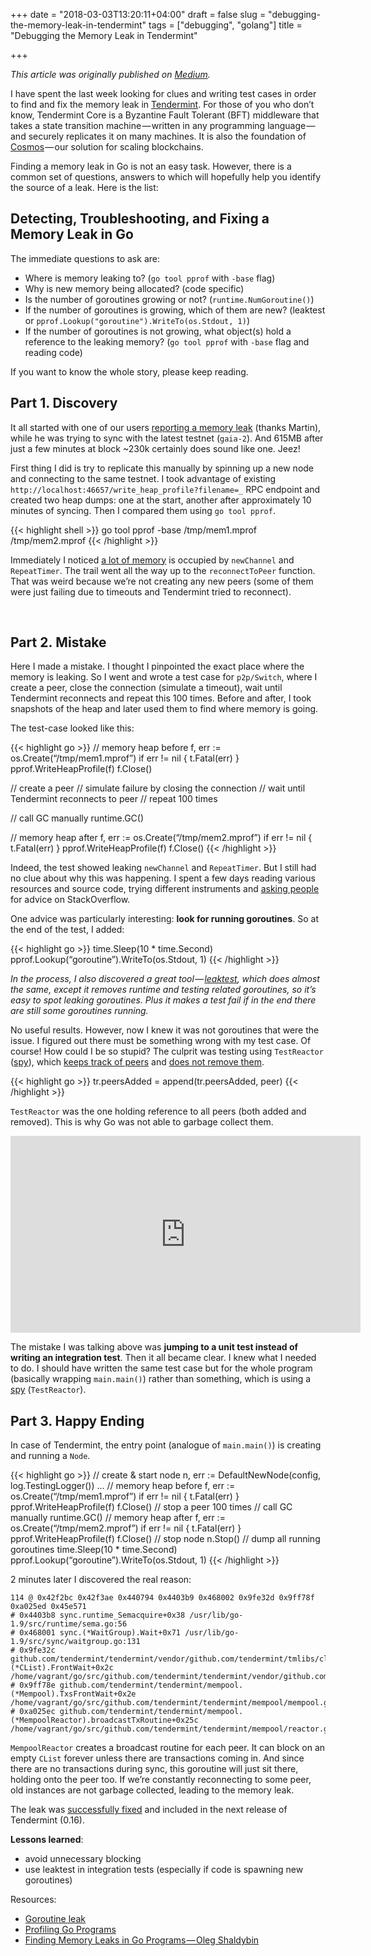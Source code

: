 +++
date = "2018-03-03T13:20:11+04:00"
draft = false
slug = "debugging-the-memory-leak-in-tendermint"
tags = ["debugging", "golang"]
title = "Debugging the Memory Leak in Tendermint"

+++

_This article was originally published on [Medium](https://blog.cosmos.network/debugging-the-memory-leak-in-tendermint-210186711420)._

I have spent the last week looking for clues and writing test cases in order to
find and fix the memory leak in
[Tendermint](https://github.com/tendermint/tendermint/). For those of you who
don’t know, Tendermint Core is a Byzantine Fault Tolerant (BFT) middleware that
takes a state transition machine — written in any programming language — and
securely replicates it on many machines. It is also the foundation of
[Cosmos](https://cosmos.network/) — our solution for scaling blockchains.

Finding a memory leak in Go is not an easy task. However, there is a common set
of questions, answers to which will hopefully help you identify the source of a
leak. Here is the list:

<!--more-->

## Detecting, Troubleshooting, and Fixing a Memory Leak in Go

The immediate questions to ask are:

- Where is memory leaking to? (`go tool pprof` with `-base` flag)
- Why is new memory being allocated? (code specific)
- Is the number of goroutines growing or not? (`runtime.NumGoroutine()`)
- If the number of goroutines is growing, which of them are new? (leaktest or
  `pprof.Lookup("goroutine").WriteTo(os.Stdout, 1)`)
- If the number of goroutines is not growing, what object(s) hold a reference
  to the leaking memory? (`go tool pprof` with `-base` flag and reading code)

If you want to know the whole story, please keep reading.

## Part 1. Discovery

It all started with one of our users [reporting a memory
leak](https://github.com/cosmos/gaia/issues/108) (thanks Martin), while he was
trying to sync with the latest testnet (`gaia-2`). And 615MB after just a few
minutes at block ~230k certainly does sound like one. Jeez!

First thing I did is try to replicate this manually by spinning up a new node
and connecting to the same testnet. I took advantage of existing
`http://localhost:46657/write_heap_profile?filename=_` RPC endpoint and created
two heap dumps: one at the start, another after approximately 10 minutes of
syncing. Then I compared them using `go tool pprof`.

{{< highlight shell >}}
go tool pprof -base /tmp/mem1.mprof /tmp/mem2.mprof
{{< /highlight >}}

Immediately I noticed [a lot of
memory](https://github.com/cosmos/gaia/issues/108#issuecomment-358742047) is
occupied by `newChannel` and `RepeatTimer`. The trail went all the way up to
the `reconnectToPeer` function. That was weird because we’re not creating any
new peers (some of them were just failing due to timeouts and Tendermint tried
to reconnect).

<img class="img-rounded" src="/images/posts/2018-03-03-debugging-the-memory-leak-in-tendermint/1.png" alt="" title=""/>
<img class="img-rounded" src="/images/posts/2018-03-03-debugging-the-memory-leak-in-tendermint/2.png" alt="" title=""/>

## Part 2. Mistake

Here I made a mistake. I thought I pinpointed the exact place where the memory
is leaking. So I went and wrote a test case for `p2p/Switch`, where I create a
peer, close the connection (simulate a timeout), wait until Tendermint
reconnects and repeat this 100 times. Before and after, I took snapshots of the
heap and later used them to find where memory is going.

The test-case looked like this:

{{< highlight go >}}
// memory heap before
f, err := os.Create(“/tmp/mem1.mprof”)
if err != nil {
  t.Fatal(err)
}
pprof.WriteHeapProfile(f)
f.Close()

// create a peer
// simulate failure by closing the connection
// wait until Tendermint reconnects to peer
// repeat 100 times

// call GC manually
runtime.GC()

// memory heap after
f, err := os.Create(“/tmp/mem2.mprof”)
if err != nil {
  t.Fatal(err)
}
pprof.WriteHeapProfile(f)
f.Close()
{{< /highlight >}}

Indeed, the test showed leaking `newChannel` and `RepeatTimer`. But I still had
no clue about why this was happening. I spent a few days reading various
resources and source code, trying different instruments and [asking
people](https://stackoverflow.com/questions/48499573/is-there-a-way-to-know-who-holds-a-reference-to-an-object-in-go)
for advice on StackOverflow.

One advice was particularly interesting: **look for running goroutines**. So at the
end of the test, I added:

{{< highlight go >}}
time.Sleep(10 * time.Second)
pprof.Lookup(“goroutine”).WriteTo(os.Stdout, 1)
{{< /highlight >}}

_In the process, I also discovered a great
tool — [leaktest](https://github.com/fortytw2/leaktest), which does almost the
same, except it removes runtime and testing related goroutines, so it’s easy to
spot leaking goroutines. Plus it makes a test fail if in the end there are
still some goroutines running._

No useful results. However, now I knew it was not goroutines that were the
issue. I figured out there must be something wrong with my test case. Of
course! How could I be so stupid? The culprit was testing using `TestReactor`
([spy](https://martinfowler.com/articles/mocksArentStubs.html)), which [keeps track of peers](https://github.com/tendermint/tendermint/blob/747b73cb95dab52ee1076ce83dcc92dca86ef93a/p2p/switch_test.go#L73) and [does not remove them](https://github.com/tendermint/tendermint/blob/747b73cb95dab52ee1076ce83dcc92dca86ef93a/p2p/switch_test.go#L67).

{{< highlight go >}}
tr.peersAdded = append(tr.peersAdded, peer)
{{< /highlight >}}

`TestReactor` was the one holding reference to all peers (both added and
removed). This is why Go was not able to garbage collect them.

<iframe width="560" height="315" src="https://www.youtube-nocookie.com/embed/Ti3mWTKXIgk?rel=0" frameborder="0" allow="autoplay; encrypted-media" allowfullscreen></iframe>

The mistake I was talking above was **jumping to a unit test instead of writing
an integration test**. Then it all became clear. I knew what I needed to do. I
should have written the same test case but for the whole program (basically
wrapping `main.main()`) rather than something, which is using a [spy](https://martinfowler.com/articles/mocksArentStubs.html)
(`TestReactor`).

## Part 3. Happy Ending

In case of Tendermint, the entry point (analogue of `main.main()`) is creating
and running a `Node`.

{{< highlight go >}}
// create & start node
n, err := DefaultNewNode(config, log.TestingLogger())
...
// memory heap before
f, err := os.Create(“/tmp/mem1.mprof”)
if err != nil {
  t.Fatal(err)
}
pprof.WriteHeapProfile(f)
f.Close()
// stop a peer 100 times
// call GC manually
runtime.GC()
// memory heap after
f, err := os.Create(“/tmp/mem2.mprof”)
if err != nil {
  t.Fatal(err)
}
pprof.WriteHeapProfile(f)
f.Close()
// stop node
n.Stop()
// dump all running goroutines
time.Sleep(10 * time.Second)
pprof.Lookup(“goroutine”).WriteTo(os.Stdout, 1)
{{< /highlight >}}

2 minutes later I discovered the real reason:

```
114 @ 0x42f2bc 0x42f3ae 0x440794 0x4403b9 0x468002 0x9fe32d 0x9ff78f 0xa025ed 0x45e571
# 0x4403b8 sync.runtime_Semacquire+0x38 /usr/lib/go-1.9/src/runtime/sema.go:56
# 0x468001 sync.(*WaitGroup).Wait+0x71 /usr/lib/go-1.9/src/sync/waitgroup.go:131
# 0x9fe32c github.com/tendermint/tendermint/vendor/github.com/tendermint/tmlibs/clist.(*CList).FrontWait+0x2c /home/vagrant/go/src/github.com/tendermint/tendermint/vendor/github.com/tendermint/tmlibs/clist/clist.go:233
# 0x9ff78e github.com/tendermint/tendermint/mempool.(*Mempool).TxsFrontWait+0x2e /home/vagrant/go/src/github.com/tendermint/tendermint/mempool/mempool.go:184
# 0xa025ec github.com/tendermint/tendermint/mempool.(*MempoolReactor).broadcastTxRoutine+0x25c /home/vagrant/go/src/github.com/tendermint/tendermint/mempool/reactor.go:120
```

`MempoolReactor` creates a broadcast routine for each peer. It can block on an
empty `CList` forever unless there are transactions coming in. And since there
are no transactions during sync, this goroutine will just sit there, holding
onto the peer too. If we’re constantly reconnecting to some peer, old instances
are not garbage collected, leading to the memory leak.

The leak was [successfully
fixed](https://github.com/tendermint/tendermint/pull/1173) and included in the
next release of Tendermint (0.16).

**Lessons learned**:

- avoid unnecessary blocking
- use leaktest in integration tests (especially if code is spawning new goroutines)

Resources:

- [Goroutine leak](https://medium.com/golangspec/goroutine-leak-400063aef468)
- [Profiling Go Programs](https://blog.golang.org/profiling-go-programs)
- [Finding Memory Leaks in Go Programs — Oleg Shaldybin](https://www.youtube.com/watch?v=ydWFpcoYraU)
